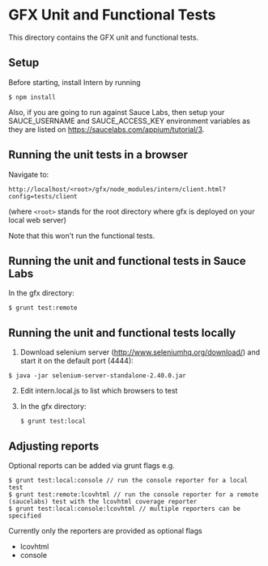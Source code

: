 # GFX Unit and Functional Tests

This directory contains the GFX unit and functional tests.

## Setup

Before starting, install Intern by running

```
$ npm install
```

Also, if you are going to run against Sauce Labs, then
setup your SAUCE_USERNAME and SAUCE_ACCESS_KEY environment variables as they are listed
on https://saucelabs.com/appium/tutorial/3.


## Running the unit tests in a browser

Navigate to:

```
http://localhost/<root>/gfx/node_modules/intern/client.html?config=tests/client
```

(where `<root>` stands for the root directory where gfx is deployed on your local web server)

Note that this won't run the functional tests.


## Running the unit and functional tests in Sauce Labs

In the gfx directory:

```
$ grunt test:remote
```

## Running the unit and functional tests locally

1) Download selenium server (http://www.seleniumhq.org/download/) and start it on the default port (4444):

```
$ java -jar selenium-server-standalone-2.40.0.jar
```

2) Edit intern.local.js to list which browsers to test

3) In the gfx directory:

   ```
   $ grunt test:local
   ```


## Adjusting reports

Optional reports can be added via grunt flags e.g.

    $ grunt test:local:console // run the console reporter for a local test
    $ grunt test:remote:lcovhtml // run the console reporter for a remote (saucelabs) test with the lcovhtml coverage reporter
    $ grunt test:local:console:lcovhtml // multiple reporters can be specified

Currently only the reporters are provided as optional flags
   * lcovhtml
   * console





